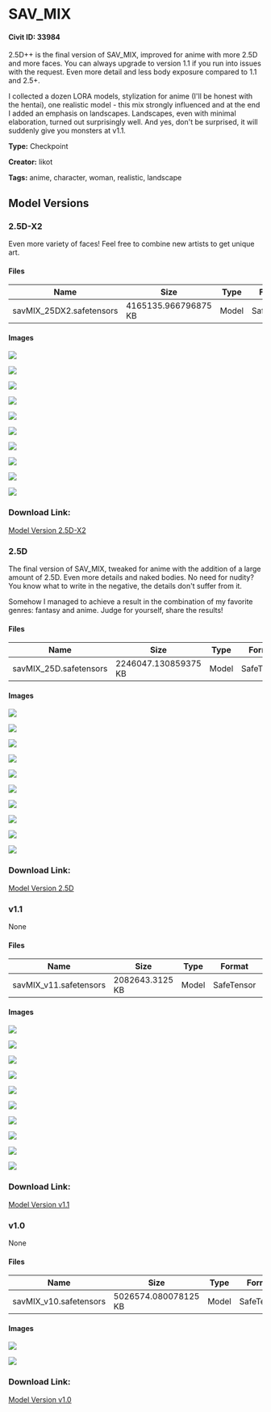 # SAV_MIX

#### Civit ID: 33984

<p>2.5D++ is the final version of SAV_MIX, improved for anime with more 2.5D and more faces. You can always upgrade to version 1.1 if you run into issues with the request. Even more detail and less body exposure compared to 1.1 and 2.5+.</p><p>I collected a dozen LORA models, stylization for anime (I'll be honest with the hentai), one realistic model - this mix strongly influenced and at the end I added an emphasis on landscapes. Landscapes, even with minimal elaboration, turned out surprisingly well. And yes, don't be surprised, it will suddenly give you monsters at v1.1.</p>

**Type:** Checkpoint

**Creator:** likot

**Tags:** anime, character, woman, realistic, landscape

## Model Versions

### 2.5D-X2

<p>Even more variety of faces! Feel free to combine new artists to get unique art.</p>

#### Files

| Name | Size | Type | Format | Download Url | AutoV1 | AutoV2 | SHA256 | CRC32 | BLAKE3 |
| --- | --- | --- | --- | --- | --- | --- | --- | --- | --- |
| savMIX_25DX2.safetensors | 4165135.966796875 KB | Model | SafeTensor | https://civitai.com/api/download/models/78202 | 97B24C9D | 3FDAD2553B | 3FDAD2553B0E3C69BC5684C4C9B153E156AD0F32E729CBF74E31D013CF525CD4 | B5B58894 | 99034626E5B848214945A969DAFF68F6D22084AEAFFB7ECA410D016B14B3BF22 |

#### Images

<p><img src="https://image.civitai.com/xG1nkqKTMzGDvpLrqFT7WA/fdf693ef-41dc-4928-8de3-c87e6cf063b1/width=450/877103.jpeg" /></p>

<p><img src="https://image.civitai.com/xG1nkqKTMzGDvpLrqFT7WA/99eda5c1-c6c1-42bc-967e-4fed17a59fb3/width=450/877098.jpeg" /></p>

<p><img src="https://image.civitai.com/xG1nkqKTMzGDvpLrqFT7WA/13151a62-e959-4b3b-89aa-e6f9f9011ea1/width=450/877836.jpeg" /></p>

<p><img src="https://image.civitai.com/xG1nkqKTMzGDvpLrqFT7WA/44b72f94-fc04-47ed-bc78-136da719e8d9/width=450/877101.jpeg" /></p>

<p><img src="https://image.civitai.com/xG1nkqKTMzGDvpLrqFT7WA/fe6e60db-cbe4-4aa4-8c88-b03b2966d8bc/width=450/877100.jpeg" /></p>

<p><img src="https://image.civitai.com/xG1nkqKTMzGDvpLrqFT7WA/96726838-a467-4db7-8d73-ce8c4cde7636/width=450/877948.jpeg" /></p>

<p><img src="https://image.civitai.com/xG1nkqKTMzGDvpLrqFT7WA/a34bc561-923f-47fc-864c-15a2864e763e/width=450/877097.jpeg" /></p>

<p><img src="https://image.civitai.com/xG1nkqKTMzGDvpLrqFT7WA/e133d8ac-931a-43a3-b61a-b1c7d0f09ea7/width=450/877099.jpeg" /></p>

<p><img src="https://image.civitai.com/xG1nkqKTMzGDvpLrqFT7WA/10130984-0bc9-4731-9c66-3e2376885b63/width=450/877105.jpeg" /></p>

<p><img src="https://image.civitai.com/xG1nkqKTMzGDvpLrqFT7WA/e47624ef-c747-4266-8974-88ad2f0940e2/width=450/877106.jpeg" /></p>

### Download Link:

[Model Version 2.5D-X2](https://civitai.com/api/download/models/78202)

### 2.5D

<p>The final version of SAV_MIX, tweaked for anime with the addition of a large amount of 2.5D. Even more details and naked bodies. No need for nudity? You know what to write in the negative, the details don't suffer from it.</p><p>Somehow I managed to achieve a result in the combination of my favorite genres: fantasy and anime. Judge for yourself, share the results!</p>

#### Files

| Name | Size | Type | Format | Download Url | AutoV1 | AutoV2 | SHA256 | CRC32 | BLAKE3 |
| --- | --- | --- | --- | --- | --- | --- | --- | --- | --- |
| savMIX_25D.safetensors | 2246047.130859375 KB | Model | SafeTensor | https://civitai.com/api/download/models/71669 | 8333B050 | 7E9AFEE66A | 7E9AFEE66AA5F5B76CCC28F261427378246CD115D963379B9DE127782B273A5E | C43ECAAB | 8378766A4DAAF531EEEE4429B619507E1644EF23991874C08A40F72BB96DC6DF |

#### Images

<p><img src="https://image.civitai.com/xG1nkqKTMzGDvpLrqFT7WA/3a30c848-1f85-4678-9393-aebb6e4b2ab6/width=450/801269.jpeg" /></p>

<p><img src="https://image.civitai.com/xG1nkqKTMzGDvpLrqFT7WA/39717b56-1d08-4072-add6-2e6f484dacd0/width=450/801112.jpeg" /></p>

<p><img src="https://image.civitai.com/xG1nkqKTMzGDvpLrqFT7WA/df49db94-07e4-4f2d-a888-77007c79c308/width=450/801329.jpeg" /></p>

<p><img src="https://image.civitai.com/xG1nkqKTMzGDvpLrqFT7WA/40f30ec0-989c-490d-9cfb-4cf1f7568515/width=450/801108.jpeg" /></p>

<p><img src="https://image.civitai.com/xG1nkqKTMzGDvpLrqFT7WA/010bfa23-3f86-4a22-a38d-669007d2661f/width=450/801317.jpeg" /></p>

<p><img src="https://image.civitai.com/xG1nkqKTMzGDvpLrqFT7WA/00a979c2-cd4f-4b45-8974-a81156c9a037/width=450/801110.jpeg" /></p>

<p><img src="https://image.civitai.com/xG1nkqKTMzGDvpLrqFT7WA/504f0340-64a3-476d-b772-dbb41f56834d/width=450/801097.jpeg" /></p>

<p><img src="https://image.civitai.com/xG1nkqKTMzGDvpLrqFT7WA/74809ed8-5e27-4039-b180-0896feea31ac/width=450/801162.jpeg" /></p>

<p><img src="https://image.civitai.com/xG1nkqKTMzGDvpLrqFT7WA/bf755094-6e97-49a3-b91f-c80b2dfdaa78/width=450/801096.jpeg" /></p>

<p><img src="https://image.civitai.com/xG1nkqKTMzGDvpLrqFT7WA/3af2850f-24ab-4f0a-b6ce-b1b8d93df135/width=450/801163.jpeg" /></p>

### Download Link:

[Model Version 2.5D](https://civitai.com/api/download/models/71669)

### v1.1

None

#### Files

| Name | Size | Type | Format | Download Url | AutoV1 | AutoV2 | SHA256 | CRC32 | BLAKE3 |
| --- | --- | --- | --- | --- | --- | --- | --- | --- | --- |
| savMIX_v11.safetensors | 2082643.3125 KB | Model | SafeTensor | https://civitai.com/api/download/models/66610 | 6D4E3A00 | BCF961A4C2 | BCF961A4C22CF87FE1EB6429DACFEDC35847CA072690428758653F01AB6CBC07 | 957BEB4D | 55DC28745EAC2DE1BB1A269EDAC059827C3514DA71D2AFB4FA857C92F731A372 |

#### Images

<p><img src="https://image.civitai.com/xG1nkqKTMzGDvpLrqFT7WA/76767a94-85cb-40d6-86cf-94b1d27e12ea/width=450/779433.jpeg" /></p>

<p><img src="https://image.civitai.com/xG1nkqKTMzGDvpLrqFT7WA/58b07569-7986-407f-8f51-3cf08ef7602f/width=450/775559.jpeg" /></p>

<p><img src="https://image.civitai.com/xG1nkqKTMzGDvpLrqFT7WA/c52e8966-ebe7-4890-a2e5-53bf3621e891/width=450/775990.jpeg" /></p>

<p><img src="https://image.civitai.com/xG1nkqKTMzGDvpLrqFT7WA/b004bfa9-e272-48ec-ad25-e88f88745866/width=450/775554.jpeg" /></p>

<p><img src="https://image.civitai.com/xG1nkqKTMzGDvpLrqFT7WA/7e1ec26b-8b28-46cf-b179-65e53d8cc66b/width=450/775986.jpeg" /></p>

<p><img src="https://image.civitai.com/xG1nkqKTMzGDvpLrqFT7WA/c865be95-bd36-487d-91ed-e5b636b4189a/width=450/740200.jpeg" /></p>

<p><img src="https://image.civitai.com/xG1nkqKTMzGDvpLrqFT7WA/bb127d85-67af-4e70-9e34-5998fe38e585/width=450/775564.jpeg" /></p>

<p><img src="https://image.civitai.com/xG1nkqKTMzGDvpLrqFT7WA/66bc0ac1-9701-4356-90c2-03a61f52a032/width=450/775561.jpeg" /></p>

<p><img src="https://image.civitai.com/xG1nkqKTMzGDvpLrqFT7WA/bbe18144-f410-46b4-bc6f-bc086fa8f164/width=450/775739.jpeg" /></p>

<p><img src="https://image.civitai.com/xG1nkqKTMzGDvpLrqFT7WA/08dd98b1-a6dd-40cc-b823-58c23331f11b/width=450/775763.jpeg" /></p>

### Download Link:

[Model Version v1.1](https://civitai.com/api/download/models/66610)

### v1.0

None

#### Files

| Name | Size | Type | Format | Download Url | AutoV1 | AutoV2 | SHA256 | CRC32 | BLAKE3 |
| --- | --- | --- | --- | --- | --- | --- | --- | --- | --- |
| savMIX_v10.safetensors | 5026574.080078125 KB | Model | SafeTensor | https://civitai.com/api/download/models/40274 | AA30108F | C2656C4BEA | C2656C4BEA266590CFBDC35C4E0417D06DFCBAB109F6935C3464D1A87BF9E5F5 | 43F133A4 | 106F554723D3A88A68F9E7071A1ABFF365213B04F0DFCAB07F32C05442A62E4D |

#### Images

<p><img src="https://image.civitai.com/xG1nkqKTMzGDvpLrqFT7WA/7ff0a263-0fc3-4fb5-7eca-567ab7372100/width=450/445451.jpeg" /></p>

<p><img src="https://image.civitai.com/xG1nkqKTMzGDvpLrqFT7WA/de8ef204-062e-4bec-4806-57c449842700/width=450/445450.jpeg" /></p>

### Download Link:

[Model Version v1.0](https://civitai.com/api/download/models/40274)

